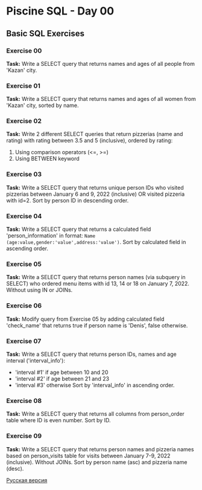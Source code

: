 # Piscine SQL - Day 00

## Basic SQL Exercises

### Exercise 00
**Task:** Write a SELECT query that returns names and ages of all people from 'Kazan' city.

### Exercise 01
**Task:** Write a SELECT query that returns names and ages of all women from 'Kazan' city, sorted by name.

### Exercise 02
**Task:** Write 2 different SELECT queries that return pizzerias (name and rating) with rating between 3.5 and 5 (inclusive), ordered by rating:
1. Using comparison operators (<=, >=)
2. Using BETWEEN keyword

### Exercise 03
**Task:** Write a SELECT query that returns unique person IDs who visited pizzerias between January 6 and 9, 2022 (inclusive) OR visited pizzeria with id=2. Sort by person ID in descending order.

### Exercise 04
**Task:** Write a SELECT query that returns a calculated field 'person_information' in format: `Name (age:value,gender:'value',address:'value')`. Sort by calculated field in ascending order.

### Exercise 05
**Task:** Write a SELECT query that returns person names (via subquery in SELECT) who ordered menu items with id 13, 14 or 18 on January 7, 2022. Without using IN or JOINs.

### Exercise 06
**Task:** Modify query from Exercise 05 by adding calculated field 'check_name' that returns true if person name is 'Denis', false otherwise.

### Exercise 07
**Task:** Write a SELECT query that returns person IDs, names and age interval ('interval_info'):
- 'interval #1' if age between 10 and 20
- 'interval #2' if age between 21 and 23
- 'interval #3' otherwise
Sort by 'interval_info' in ascending order.

### Exercise 08
**Task:** Write a SELECT query that returns all columns from person_order table where ID is even number. Sort by ID.

### Exercise 09
**Task:** Write a SELECT query that returns person names and pizzeria names based on person_visits table for visits between January 7-9, 2022 (inclusive). Without JOINs. Sort by person name (asc) and pizzeria name (desc).

[Русская версия](README_RUS.md)